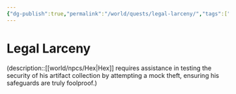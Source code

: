 ```yaml
---
{"dg-publish":true,"permalink":"/world/quests/legal-larceny/","tags":["quest"],"noteIcon":""}
---
```


# Legal Larceny
(description::[[world/npcs/Hex\|Hex]] requires assistance in testing the security of his artifact collection by attempting a mock theft, ensuring his safeguards are truly foolproof.)